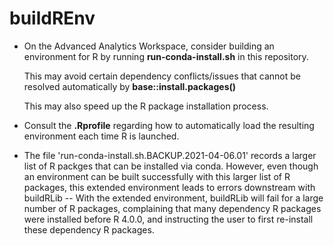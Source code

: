# buildREnv

*   On the Advanced Analytics Workspace, consider building an environment for R
    by running __run-conda-install.sh__ in this repository.

    This may avoid certain dependency conflicts/issues that cannot be resolved
    automatically by __base::install.packages()__

    This may also speed up the R package installation process.

*   Consult the __.Rprofile__ regarding how to automatically load the resulting
    environment each time R is launched.

*   The file 'run-conda-install.sh.BACKUP.2021-04-06.01' records a larger list
    of R packges that can be installed via conda. However, even though an
    environment can be built successfully with this larger list of R packages,
    this extended environment leads to errors downstream with buildRLib --
    With the extended environment, buildRLib will fail for a large number
    of R packages, complaining that many dependency R packages were installed
    before R 4.0.0, and instructing the user to first re-install these
    dependency R packages.

